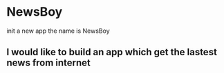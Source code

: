 # NewsBoy
init a new app 
the name is NewsBoy
## I would like to build an app which get the lastest news from internet
